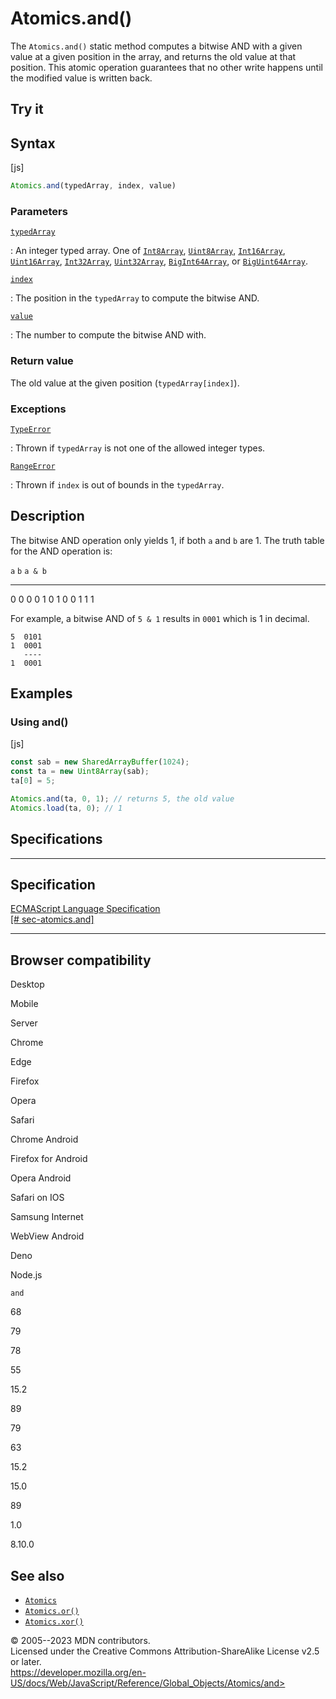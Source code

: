Atomics.and()
=============


The `Atomics.and()` static method computes a bitwise AND with a given
value at a given position in the array, and returns the old value at
that position. This atomic operation guarantees that no other write
happens until the modified value is written back.



Try it 
------






Syntax
------




[js]


```js
Atomics.and(typedArray, index, value)
```





### Parameters



[`typedArray`](#typedarray)

:   An integer typed array. One of [`Int8Array`](../int8array),
    [`Uint8Array`](../uint8array), [`Int16Array`](../int16array),
    [`Uint16Array`](../uint16array), [`Int32Array`](../int32array),
    [`Uint32Array`](../uint32array),
    [`BigInt64Array`](../bigint64array), or
    [`BigUint64Array`](../biguint64array).

[`index`](#index)

:   The position in the `typedArray` to compute the bitwise AND.

[`value`](#value)

:   The number to compute the bitwise AND with.




### Return value 


The old value at the given position (`typedArray[index]`).




### Exceptions



[`TypeError`](../typeerror)

:   Thrown if `typedArray` is not one of the allowed integer types.

[`RangeError`](../rangeerror)

:   Thrown if `index` is out of bounds in the `typedArray`.




Description
-----------


The bitwise AND operation only yields 1, if both `a` and `b` are 1. The
truth table for the AND operation is:


  `a`   `b`   `a & b`
  ----- ----- ---------
  0     0     0
  0     1     0
  1     0     0
  1     1     1


For example, a bitwise AND of `5 & 1` results in `0001` which is 1 in
decimal.

```text
5  0101
1  0001
   ----
1  0001
```




Examples
--------



### Using and() 




[js]


```js
const sab = new SharedArrayBuffer(1024);
const ta = new Uint8Array(sab);
ta[0] = 5;

Atomics.and(ta, 0, 1); // returns 5, the old value
Atomics.load(ta, 0); // 1
```




Specifications
--------------


  ---------------------------------------------------------------------------------------------------
  Specification
  ---------------------------------------------------------------------------------------------------
  [ECMAScript Language Specification\
  [\#
  sec-atomics.and]](https://tc39.es/ecma262/multipage/structured-data.html#sec-atomics.and)

  ---------------------------------------------------------------------------------------------------


Browser compatibility 
---------------------




Desktop

Mobile

Server

Chrome

Edge

Firefox

Opera

Safari

Chrome Android

Firefox for Android

Opera Android

Safari on IOS

Samsung Internet

WebView Android

Deno

Node.js

`and`

68

79

78

55

15.2

89

79

63

15.2

15.0

89

1.0

8.10.0


See also 
--------


-   [`Atomics`](../atomics)
-   [`Atomics.or()`](or)
-   [`Atomics.xor()`](xor)




© 2005--2023 MDN contributors.\
Licensed under the Creative Commons Attribution-ShareAlike License v2.5
or later.\
https://developer.mozilla.org/en-US/docs/Web/JavaScript/Reference/Global_Objects/Atomics/and>

